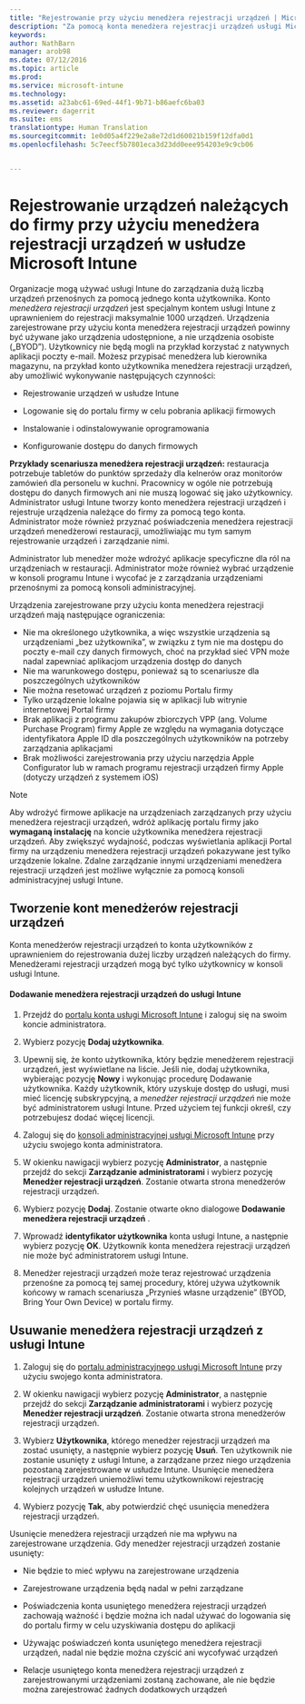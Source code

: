```yaml
---
title: "Rejestrowanie przy użyciu menedżera rejestracji urządzeń | Microsoft Intune"
description: "Za pomocą konta menedżera rejestracji urządzeń usługi Microsoft Intune można zarządzać dużą liczbą firmowych, współdzielonych urządzeń przenośnych za pomocą jednego konta użytkownika."
keywords: 
author: NathBarn
manager: arob98
ms.date: 07/12/2016
ms.topic: article
ms.prod: 
ms.service: microsoft-intune
ms.technology: 
ms.assetid: a23abc61-69ed-44f1-9b71-b86aefc6ba03
ms.reviewer: dagerrit
ms.suite: ems
translationtype: Human Translation
ms.sourcegitcommit: 1e0d05a4f229e2a8e72d1d60021b159f12dfa0d1
ms.openlocfilehash: 5c7eecf5b7801eca3d23dd0eee954203e9c9cb06


---
```



# Rejestrowanie urządzeń należących do firmy przy użyciu menedżera rejestracji urządzeń w usłudze Microsoft Intune
Organizacje mogą używać usługi Intune do zarządzania dużą liczbą urządzeń przenośnych za pomocą jednego konta użytkownika. Konto *menedżera rejestracji urządzeń* jest specjalnym kontem usługi Intune z uprawnieniem do rejestracji maksymalnie 1000 urządzeń. Urządzenia zarejestrowane przy użyciu konta menedżera rejestracji urządzeń powinny być używane jako urządzenia udostępnione, a nie urządzenia osobiste („BYOD”). Użytkownicy nie będą mogli na przykład korzystać z natywnych aplikacji poczty e-mail. Możesz przypisać menedżera lub kierownika magazynu, na przykład konto użytkownika menedżera rejestracji urządzeń, aby umożliwić wykonywanie następujących czynności:

-   Rejestrowanie urządzeń w usłudze Intune

-   Logowanie się do portalu firmy w celu pobrania aplikacji firmowych

-   Instalowanie i odinstalowywanie oprogramowania

-   Konfigurowanie dostępu do danych firmowych


**Przykłady scenariusza menedżera rejestracji urządzeń:** restauracja potrzebuje tabletów do punktów sprzedaży dla kelnerów oraz monitorów zamówień dla personelu w kuchni. Pracownicy w ogóle nie potrzebują dostępu do danych firmowych ani nie muszą logować się jako użytkownicy. Administrator usługi Intune tworzy konto menedżera rejestracji urządzeń i rejestruje urządzenia należące do firmy za pomocą tego konta. Administrator może również przyznać poświadczenia menedżera rejestracji urządzeń menedżerowi restauracji, umożliwiając mu tym samym rejestrowanie urządzeń i zarządzanie nimi.

Administrator lub menedżer może wdrożyć aplikacje specyficzne dla ról na urządzeniach w restauracji. Administrator może również wybrać urządzenie w konsoli programu Intune i wycofać je z zarządzania urządzeniami przenośnymi za pomocą konsoli administracyjnej.

Urządzenia zarejestrowane przy użyciu konta menedżera rejestracji urządzeń mają następujące ograniczenia:
  - Nie ma określonego użytkownika, a więc wszystkie urządzenia są urządzeniami „bez użytkownika”, w związku z tym nie ma dostępu do poczty e-mail czy danych firmowych, choć na przykład sieć VPN może nadal zapewniać aplikacjom urządzenia dostęp do danych
  - Nie ma warunkowego dostępu, ponieważ są to scenariusze dla poszczególnych użytkowników
  - Nie można resetować urządzeń z poziomu Portalu firmy
  - Tylko urządzenie lokalne pojawia się w aplikacji lub witrynie internetowej Portal firmy
  - Brak aplikacji z programu zakupów zbiorczych VPP (ang. Volume Purchase Program) firmy Apple ze względu na wymagania dotyczące identyfikatora Apple ID dla poszczególnych użytkowników na potrzeby zarządzania aplikacjami
  - Brak możliwości zarejestrowania przy użyciu narzędzia Apple Configurator lub w ramach programu rejestracji urządzeń firmy Apple (dotyczy urządzeń z systemem iOS)

> [!NOTE]
> Aby wdrożyć firmowe aplikacje na urządzeniach zarządzanych przy użyciu menedżera rejestracji urządzeń, wdróż aplikację portalu firmy jako **wymaganą instalację** na koncie użytkownika menedżera rejestracji urządzeń.
> Aby zwiększyć wydajność, podczas wyświetlania aplikacji Portal firmy na urządzeniu menedżera rejestracji urządzeń pokazywane jest tylko urządzenie lokalne. Zdalne zarządzanie innymi urządzeniami menedżera rejestracji urządzeń jest możliwe wyłącznie za pomocą konsoli administracyjnej usługi Intune.

## Tworzenie kont menedżerów rejestracji urządzeń
Konta menedżerów rejestracji urządzeń to konta użytkowników z uprawnieniem do rejestrowania dużej liczby urządzeń należących do firmy. Menedżerami rejestracji urządzeń mogą być tylko użytkownicy w konsoli usługi Intune.

#### Dodawanie menedżera rejestracji urządzeń do usługi Intune

1.  Przejdź do [portalu konta usługi Microsoft Intune](http://go.microsoft.com/fwlink/?LinkId=698854) i zaloguj się na swoim koncie administratora.

2.  Wybierz pozycję **Dodaj użytkownika**.

3.  Upewnij się, że konto użytkownika, który będzie menedżerem rejestracji urządzeń, jest wyświetlane na liście. Jeśli nie, dodaj użytkownika, wybierając pozycję **Nowy** i wykonując procedurę Dodawanie użytkownika. Każdy użytkownik, który uzyskuje dostęp do usługi, musi mieć licencję subskrypcyjną, a *menedżer rejestracji urządzeń* nie może być administratorem usługi Intune. Przed użyciem tej funkcji określ, czy potrzebujesz dodać więcej licencji.

4.  Zaloguj się do [konsoli administracyjnej usługi Microsoft Intune](http://manage.microsoft.com) przy użyciu swojego konta administratora.

5.  W okienku nawigacji wybierz pozycję **Administrator**, a następnie przejdź do sekcji **Zarządzanie administratorami** i wybierz pozycję **Menedżer rejestracji urządzeń**. Zostanie otwarta strona menedżerów rejestracji urządzeń.

6.  Wybierz pozycję **Dodaj**. Zostanie otwarte okno dialogowe **Dodawanie menedżera rejestracji urządzeń** .

7.  Wprowadź **identyfikator użytkownika** konta usługi Intune, a następnie wybierz pozycję **OK**. Użytkownik konta menedżera rejestracji urządzeń nie może być administratorem usługi Intune.

8.  Menedżer rejestracji urządzeń może teraz rejestrować urządzenia przenośne za pomocą tej samej procedury, której używa użytkownik końcowy w ramach scenariusza „Przynieś własne urządzenie” (BYOD, Bring Your Own Device) w portalu firmy.

## Usuwanie menedżera rejestracji urządzeń z usługi Intune

1.  Zaloguj się do [portalu administracyjnego usługi Microsoft Intune](http://manage.microsoft.com) przy użyciu swojego konta administratora.

2.  W okienku nawigacji wybierz pozycję **Administrator**, a następnie przejdź do sekcji **Zarządzanie administratorami** i wybierz pozycję **Menedżer rejestracji urządzeń**. Zostanie otwarta strona menedżerów rejestracji urządzeń.

3.  Wybierz **Użytkownika**, którego menedżer rejestracji urządzeń ma zostać usunięty, a następnie wybierz pozycję **Usuń**. Ten użytkownik nie zostanie usunięty z usługi Intune, a zarządzane przez niego urządzenia pozostaną zarejestrowane w usłudze Intune. Usunięcie menedżera rejestracji urządzeń uniemożliwi temu użytkownikowi rejestrację kolejnych urządzeń w usłudze Intune.

4.  Wybierz pozycję **Tak**, aby potwierdzić chęć usunięcia menedżera rejestracji urządzeń.

Usunięcie menedżera rejestracji urządzeń nie ma wpływu na zarejestrowane urządzenia. Gdy menedżer rejestracji urządzeń zostanie usunięty:

-   Nie będzie to mieć wpływu na zarejestrowane urządzenia

-   Zarejestrowane urządzenia będą nadal w pełni zarządzane

-   Poświadczenia konta usuniętego menedżera rejestracji urządzeń zachowają ważność i będzie można ich nadal używać do logowania się do portalu firmy w celu uzyskiwania dostępu do aplikacji

-   Używając poświadczeń konta usuniętego menedżera rejestracji urządzeń, nadal nie będzie można czyścić ani wycofywać urządzeń

-   Relacje usuniętego konta menedżera rejestracji urządzeń z zarejestrowanymi urządzeniami zostaną zachowane, ale nie będzie można zarejestrować żadnych dodatkowych urządzeń



<!--HONumber=Jul16_HO3-->


